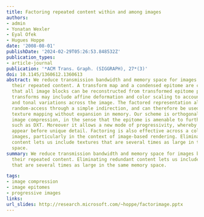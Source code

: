 ```yaml
---
title: Factoring repeated content within and among images
authors:
- admin
- Yonatan Wexler
- Eyal Ofek
- Hugues Hoppe
date: '2008-08-01'
publishDate: '2024-02-29T05:26:53.848532Z'
publication_types:
- article-journal
publication: '*ACM Trans. Graph. (SIGGRAPH), 27*(3)'
doi: 10.1145/1360612.1360613
abstract: We reduce transmission bandwidth and memory space for images by factoring
  their repeated content. A transform map and a condensed epitome are created such
  that all image blocks can be reconstructed from transformed epitome patches. The
  transforms may include affine deformation and color scaling to account for perspective
  and tonal variations across the image. The factored representation allows efficient
  random-access through a simple indirection, and can therefore be used for real-time
  texture mapping without expansion in memory. Our scheme is orthogonal to traditional
  image compression, in the sense that the epitome is amenable to further compression
  such as DXT. Moreover it allows a new mode of progressivity, whereby generic features
  appear before unique detail. Factoring is also effective across a collection of
  images, particularly in the context of image-based rendering. Eliminating redundant
  content lets us include textures that are several times as large in the same memory
  space.
summary: We reduce transmission bandwidth and memory space for images by factoring
  their repeated content. Eliminating redundant content lets us include textures
  that are several times as large in the same memory space.

tags:
- image compression
- image epitomes
- progressive images
links:
url_slides: http://research.microsoft.com/~hoppe/factorimage.pptx
---
```

